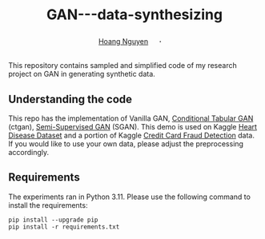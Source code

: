 # <p align="center">GAN---data-synthesizing </p>

<div align="center">
  <a href="https://hoangmn.com" target="_blank">Hoang&nbsp;Nguyen</a> &emsp; <b>&middot;</b> &emsp;
  <br> <br>
</div>
</p>
This repository contains sampled and simplified code of my research project on GAN in generating synthetic data.

## Understanding the code

This repo has the implementation of Vanilla GAN, [Conditional Tabular GAN](https://arxiv.org/abs/1907.00503) (ctgan), [Semi-Supervised GAN](https://arxiv.org/abs/1606.01583) (SGAN). This demo is used on Kaggle [Heart Disease Dataset](https://www.kaggle.com/datasets/johnsmith88/heart-disease-dataset) and a portion of Kaggle [Credit Card Fraud Detection](https://www.kaggle.com/datasets/mlg-ulb/creditcardfraud) data. If you would like to use your own data, please adjust the preprocessing accordingly.

## Requirements

The experiments ran in Python 3.11. Please use the following command to install the requirements:
```shell script
pip install --upgrade pip
pip install -r requirements.txt
```